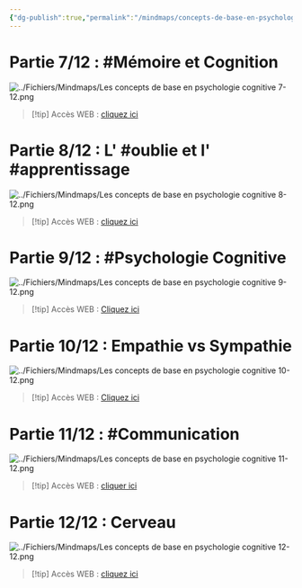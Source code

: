 ```yaml
---
{"dg-publish":true,"permalink":"/mindmaps/concepts-de-base-en-psychologie-cognitive-6-a-12/","tags":["mindmaps"],"noteIcon":"2"}
---
```


# Partie 7/12 : #Mémoire et Cognition
![../Fichiers/Mindmaps/Les concepts de base en psychologie cognitive 7-12.png](/img/user/Fichiers/Mindmaps/Les%20concepts%20de%20base%20en%20psychologie%20cognitive%207-12.png)
> [!tip] Accès WEB : [cliquez ici](https://mindmapai.app/mind-map/mémoire-et-cognition-4823bf8b)

# Partie 8/12 : L' #oublie et l' #apprentissage 
![../Fichiers/Mindmaps/Les concepts de base en psychologie cognitive 8-12.png](/img/user/Fichiers/Mindmaps/Les%20concepts%20de%20base%20en%20psychologie%20cognitive%208-12.png)
> [!tip] Accès WEB : [cliquez ici](https://mindmapai.app/mind-map/psychologie-cognitive-loubli-et-lapprentissage-e7dab41b)

# Partie 9/12 : #Psychologie Cognitive
![../Fichiers/Mindmaps/Les concepts de base en psychologie cognitive 9-12.png](/img/user/Fichiers/Mindmaps/Les%20concepts%20de%20base%20en%20psychologie%20cognitive%209-12.png)
> [!tip] Accès WEB : [Cliquez ici](https://mindmapai.app/mind-map/psychologie-cognitive-7c0a8518)
# Partie 10/12 : Empathie vs Sympathie
![../Fichiers/Mindmaps/Les concepts de base en psychologie cognitive 10-12.png](/img/user/Fichiers/Mindmaps/Les%20concepts%20de%20base%20en%20psychologie%20cognitive%2010-12.png)
> [!tip] Accès WEB : [Cliquez ici](https://mindmapai.app/mind-map/empathie-vs.-sympathie-7e010660)

# Partie 11/12 : #Communication 
![../Fichiers/Mindmaps/Les concepts de base en psychologie cognitive 11-12.png](/img/user/Fichiers/Mindmaps/Les%20concepts%20de%20base%20en%20psychologie%20cognitive%2011-12.png)
> [!tip] Accès WEB : [cliquer ici](https://mindmapai.app/mind-map/psychologie-cognitive-c8c8db03)

# Partie 12/12 : Cerveau
![../Fichiers/Mindmaps/Les concepts de base en psychologie cognitive 12-12.png](/img/user/Fichiers/Mindmaps/Les%20concepts%20de%20base%20en%20psychologie%20cognitive%2012-12.png)
> [!tip] Accès WEB : [cliquez ici](https://mindmapai.app/mind-map/neurosciences-et-psychologie-cognitive-26bbb981)